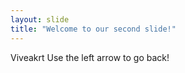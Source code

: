 ```yaml
---
layout: slide
title: "Welcome to our second slide!"
---
```

Viveakrt
Use the left arrow to go back!
